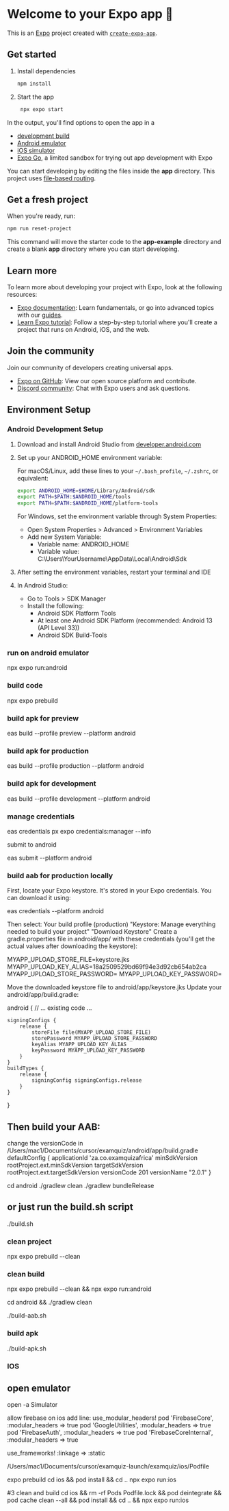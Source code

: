 # Welcome to your Expo app 👋

This is an [Expo](https://expo.dev) project created with [`create-expo-app`](https://www.npmjs.com/package/create-expo-app).

## Get started

1. Install dependencies

   ```bash
   npm install
   ```

2. Start the app

   ```bash
    npx expo start
   ```

In the output, you'll find options to open the app in a

- [development build](https://docs.expo.dev/develop/development-builds/introduction/)
- [Android emulator](https://docs.expo.dev/workflow/android-studio-emulator/)
- [iOS simulator](https://docs.expo.dev/workflow/ios-simulator/)
- [Expo Go](https://expo.dev/go), a limited sandbox for trying out app development with Expo

You can start developing by editing the files inside the **app** directory. This project uses [file-based routing](https://docs.expo.dev/router/introduction).

## Get a fresh project

When you're ready, run:

```bash
npm run reset-project
```

This command will move the starter code to the **app-example** directory and create a blank **app** directory where you can start developing.

## Learn more

To learn more about developing your project with Expo, look at the following resources:

- [Expo documentation](https://docs.expo.dev/): Learn fundamentals, or go into advanced topics with our [guides](https://docs.expo.dev/guides).
- [Learn Expo tutorial](https://docs.expo.dev/tutorial/introduction/): Follow a step-by-step tutorial where you'll create a project that runs on Android, iOS, and the web.

## Join the community

Join our community of developers creating universal apps.

- [Expo on GitHub](https://github.com/expo/expo): View our open source platform and contribute.
- [Discord community](https://chat.expo.dev): Chat with Expo users and ask questions.

## Environment Setup

### Android Development Setup

1. Download and install Android Studio from [developer.android.com](https://developer.android.com/studio)

2. Set up your ANDROID_HOME environment variable:

   For macOS/Linux, add these lines to your `~/.bash_profile`, `~/.zshrc`, or equivalent:
   ```bash
   export ANDROID_HOME=$HOME/Library/Android/sdk
   export PATH=$PATH:$ANDROID_HOME/tools
   export PATH=$PATH:$ANDROID_HOME/platform-tools
   ```

   For Windows, set the environment variable through System Properties:
   - Open System Properties > Advanced > Environment Variables
   - Add new System Variable:
     - Variable name: ANDROID_HOME
     - Variable value: C:\Users\YourUsername\AppData\Local\Android\Sdk

3. After setting the environment variables, restart your terminal and IDE

4. In Android Studio:
   - Go to Tools > SDK Manager
   - Install the following:
     - Android SDK Platform Tools
     - At least one Android SDK Platform (recommended: Android 13 (API Level 33))
     - Android SDK Build-Tools


### run on android emulator
npx expo run:android

### build code
npx expo prebuild

### build apk for preview
eas build --profile preview --platform android

### build apk for production
eas build --profile production --platform android

### build apk for development
eas build --profile development --platform android

### manage credentials
eas credentials
px expo credentials:manager --info

submit to android



eas submit --platform android


### build aab for production locally
First, locate your Expo keystore. It's stored in your Expo credentials. You can download it using:

eas credentials --platform android

Then select:
Your build profile (production)
"Keystore: Manage everything needed to build your project"
"Download Keystore"
Create a gradle.properties file in android/app/ with these credentials (you'll get the actual values after downloading the keystore):

MYAPP_UPLOAD_STORE_FILE=keystore.jks
MYAPP_UPLOAD_KEY_ALIAS=18a2509529bd69f94e3d92cb654ab2ca
MYAPP_UPLOAD_STORE_PASSWORD=<keystore password from expo>
MYAPP_UPLOAD_KEY_PASSWORD=<key password from expo>

Move the downloaded keystore file to android/app/keystore.jks
Update your android/app/build.gradle:

android {
    // ... existing code ...
    
    signingConfigs {
        release {
            storeFile file(MYAPP_UPLOAD_STORE_FILE)
            storePassword MYAPP_UPLOAD_STORE_PASSWORD
            keyAlias MYAPP_UPLOAD_KEY_ALIAS
            keyPassword MYAPP_UPLOAD_KEY_PASSWORD
        }
    }
    buildTypes {
        release {
            signingConfig signingConfigs.release
        }
    }
}


## Then build your AAB:
change the  versionCode in /Users/mac1/Documents/cursor/examquiz/android/app/build.gradle
defaultConfig {
        applicationId 'za.co.examquizafrica'
        minSdkVersion rootProject.ext.minSdkVersion
        targetSdkVersion rootProject.ext.targetSdkVersion
        versionCode 201
        versionName "2.0.1"
    }

cd android
./gradlew clean
./gradlew bundleRelease

## or just run the build.sh script
./build.sh


### clean project
npx expo prebuild --clean


### clean build
npx expo prebuild --clean && npx expo run:android

cd android && ./gradlew clean

./build-aab.sh


### build apk
./build-apk.sh


### IOS
 
## open emulator 
open -a Simulator

allow firebase on ios
add line:
 use_modular_headers!
 pod 'FirebaseCore', :modular_headers => true
  pod 'GoogleUtilities', :modular_headers => true
  pod 'FirebaseAuth', :modular_headers => true
  pod 'FirebaseCoreInternal', :modular_headers => true

  use_frameworks! :linkage => :static
  
/Users/mac1/Documents/cursor/examquiz-launch/examquiz/ios/Podfile

expo prebuild
cd ios && pod install && cd ..
npx expo run:ios



#3 clean and build
cd ios && rm -rf Pods Podfile.lock && pod deintegrate && pod cache clean --all && pod install && cd .. && npx expo run:ios

